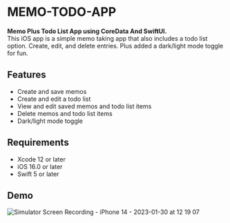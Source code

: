# MEMO-TODO-APP
<b>Memo Plus Todo List App using CoreData And SwiftUI.</b> <br />
This iOS app is a simple memo taking app that also includes a todo list option. Create, edit, and delete entries. Plus added a dark/light mode toggle for fun. <br />

## Features
<ul>
<li>Create and save memos</li>
<li>Create and edit a todo list</li>
<li>View and edit saved memos and todo list items</li>
<li>Delete memos and todo list items</li>
<li>Dark/light mode toggle</li>
</ul>

## Requirements
<ul>
<li>Xcode 12 or later</li>
<li>iOS 16.0 or later</li>
<li>Swift 5 or later</li>
</ul>

## Demo
![Simulator Screen Recording - iPhone 14 - 2023-01-30 at 12 19 07](https://user-images.githubusercontent.com/122884728/215380407-e3acc44d-7415-4d9a-ad4a-f2b6a369b78e.gif)


